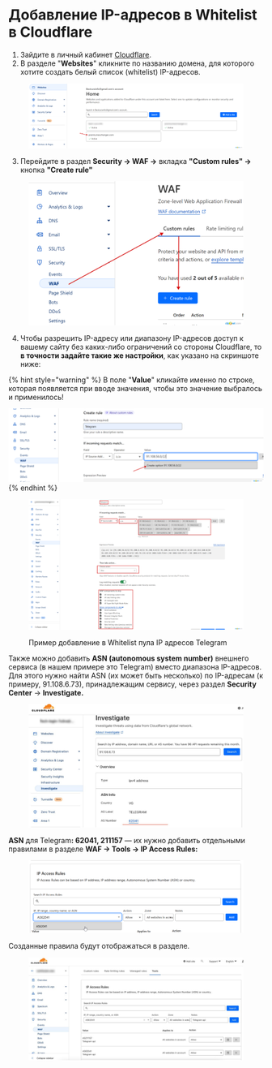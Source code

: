 # Добавление IP-адресов в Whitelist в Cloudflare

1. Зайдите в личный кабинет [Cloudflare](https://dash.cloudflare.com/).
2. В разделе "**Websites**" кликните по названию домена, для которого хотите создать белый список (whitelist) IP-адресов.

<figure><img src="../../.gitbook/assets/Clip2net_230810205217.png" alt=""><figcaption></figcaption></figure>

3. Перейдите в раздел **Security -> WAF ->** вкладка **"Custom rules" ->** кнопка **"Create rule"**

<figure><img src="../../.gitbook/assets/Clip2net_230810205421.png" alt=""><figcaption></figcaption></figure>

4. Чтобы разрешить IP-адресу или диапазону IP-адресов доступ к вашему сайту без каких-либо ограничений со стороны Cloudflare, то **в точности задайте такие же настройки**, как указано на скриншоте ниже:

{% hint style="warning" %}
В поле "**Value**" кликайте именно по строке, которая появляется при вводе значения, чтобы это значение выбралось и применилось!

<img src="../../.gitbook/assets/Clip2net_230810204224.png" alt="" data-size="original">
{% endhint %}

<figure><img src="../../.gitbook/assets/Clip2net_230810203657.png" alt=""><figcaption><p>Пример добавление в Whitelist пула IP адресов Telegram</p></figcaption></figure>

Также можно добавить **ASN (autonomous system number)** внешнего сервиса (в нашем примере это Telegram) вместо диапазона IP-адресов. Для этого нужно найти ASN (их может быть несколько) по IP-адресам (к примеру, 91.108.6.73), принадлежащим сервису, через раздел **Security Center** -> **Investigate.**

<figure><img src="../../.gitbook/assets/image (1309).png" alt=""><figcaption></figcaption></figure>

**ASN** для Telegra&#x6D;**: 62041, 211157** — их нужно добавить отдельными правилами в разделе **WAF -> Tools -> IP Access Rules:**

<figure><img src="../../.gitbook/assets/image (1312).png" alt=""><figcaption></figcaption></figure>

Созданные правила будут отображаться в разделе.

<figure><img src="../../.gitbook/assets/image (1311).png" alt=""><figcaption></figcaption></figure>

